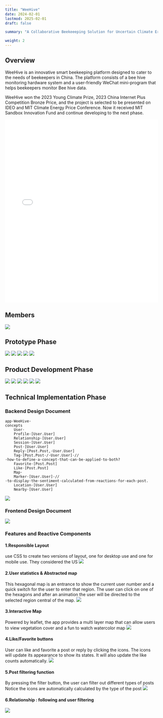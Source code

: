 ```yaml
---
title: "WeeHive"
date: 2024-02-01
lastmod: 2025-02-01
draft: false

summary: "A Collaborative Beekeeeping Solution for Uncertain Climate Era"

weight: 2
---
```


## Overview

WeeHive is an innovative smart beekeeping platform designed to cater to the needs of beekeepers in China. The platform consists of a bee hive monitoring hardware system and a user-friendly WeChat mini-program that helps beekeepers monitor Bee hive data.

WeeHive won the 2023 Young Climate Prize, 2023 China Internet Plus Competition Bronze Price, and the project is selected to be presented on IDEO and MIT Climate Energy Price Conference. Now it received MIT Sandbox Innovation Fund and continue developing to the next phase.

<embed src="/images/project/7/1.pdf" type="application/pdf" width="100%" height="600" />

## Members

<img src="/images/project/7/2.png" style="max-width:100%"> </img>

## Prototype Phase

<img src="/images/project/7/1.jpg" style="max-width:100%"> </img>
<img src="/images/project/7/2.jpg" style="max-width:100%"> </img>
<img src="/images/project/7/3.jpg" style="max-width:100%"> </img>
<img src="/images/project/7/4.jpg" style="max-width:100%"> </img>
<img src="/images/project/7/5.jpg" style="max-width:100%"> </img>

## Product Development Phase

<img src="/images/project/7/6.png" style="max-width:100%"> </img>
<img src="/images/project/7/7.png" style="max-width:100%"> </img>
<img src="/images/project/7/8.png" style="max-width:100%"> </img>
<img src="/images/project/7/9.png" style="max-width:100%"> </img>
<img src="/images/project/7/10.png" style="max-width:100%"> </img>
<img src="/images/project/7/11.png" style="max-width:100%"> </img>

## Technical lmplementation Phase

### Backend Design Document

```tsx
app·WeeHive·
concepts
    User·
    Profile·[User.User]
    Relationship·[User.User]
    Session·[User.User]
    Post·[User.User]
    Reply·[Post.Post,·User.User]
    Tag·[Post.Post·/·User.User]·//·how·to·define·a·concept·that·can·be·applied·to·both?
    Favorite·[Post.Post]
    Like·[Post.Post]
    Map·
    Marker·[User.User]·//·to·display·the·sentiment·calculated·from·reactions·for·each·post.
    Location·[User.User]
    Nearby·[User.User]
```

<img src="/images/project/7/12.png" style="max-width:100%"> </img>

### Frontend Design Document
<img src="/images/project/7/13.png" style="max-width:100%"> </img>

### Features and Reactive Components

#### 1.Responsible Layout

use CSS to create two versions of layout, one for desktop use and one for mobile use. They considered the US
<img src="/images/project/7/14.gif" style="max-width:100%"> </img>

#### 2.User statistics & Abstracted map

This hexagonal map is an entrance to show the current user number and a quick switch for the user to enter that region. The user can click on one of the hexagons and after an animation the user will be directed to the selected region central of the map.
<img src="/images/project/7/15.gif" style="max-width:100%"> </img>

#### 3.Interactive Map

Powered by leaflet, the app provides a multi layer map that can allow users to view vegetation cover and a fun to watch watercolor map
<img src="/images/project/7/19.gif" style="max-width:100%"> </img>

#### 4.Like/Favorite buttons 

User can like and favorite a post or reply by clicking the icons. The icons will update its appearance to show its states. It will also update the like counts automatically.
<img src="/images/project/7/16.gif" style="max-width:100%"> </img>

#### 5.Post filtering function

By pressing the filter button, the user can filter out different types of posts
Notice the icons are automatically calculated by the type of the post
<img src="/images/project/7/17.gif" style="max-width:100%"> </img>

#### 6.Relationship : following and user filtering
<img src="/images/project/7/18.gif" style="max-width:100%"> </img>